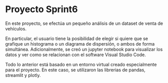 # Proyecto Sprint6

En este proyecto, se efectúa un pequeño análisis de un dataset de venta de vehículos.

En particular, el usuario tiene la posibilidad de elegir si quiere que se grafique un histograma o un diagrama de dispersión, o ambos de forma simultánea.
Adicionalmente, se creó un jupyter notebook para visualizar los datos y ver como se relacionan con el software Visual Studio Code.

Todo lo anterior está basado en un entorno virtual creado especialmente para el proyecto. En este caso, se utilizaron las librerias de pandas, streamlit y plotly.


